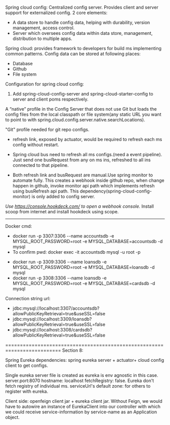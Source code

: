 Spring cloud config: Centralized config server. Provides client and server support for externalized config.
2 core elements:
- A data store to handle config data, helping with durability, version management, access control.
- Server which oversees config data within data store, management, distribution to multiple apps.

Spring cloud: provides framework to developers for build ms implementing common patterns.
Config data can be stored at following places:
- Database
- Github
- File system


Configuration for spring cloud config:
1. Add spring-cloud-config-server and spring-cloud-starter-config to server and client poms respectively.

A “native” profile in the Config Server that does not use Git but loads the config files from the local classpath or file system(any static URL you want to point to with spring.cloud.config.server.native.searchLocations).

"Git" profile needed for git repo configs.

- refresh link, exposed by actuator, would be required to refresh each ms config without restart.
- Spring cloud bus need to refresh all ms configs.(need a event pipeline).
Just send one busRequest from any on ms ins, refreshed to all ins connected to that pipeline.

- Both refresh link and busRequest are manual.Use spring monitor to automate fully.
This creates a webhook inside github repo, when change happen in github, invoke monitor api path which implements refresh 
using busRefresh api path. This dependency(spring-cloud-config-monitor) is only added to config server.

*Use https://console.hookdeck.com/ to open a webhook console.*
Install scoop from internet and install hookdeck using scope.

-----------------------------------------------------------------------

Docker cmd:
- docker run -p 3307:3306 --name accountsdb -e MYSQL_ROOT_PASSWORD=root -e MYSQL_DATABASE=accountsdb -d mysql
- To confirm pwd: docker exec -it accountsdb mysql -u root -p

* docker run -p 3309:3306 --name loansdb -e MYSQL_ROOT_PASSWORD=root -e MYSQL_DATABASE=loansdb -d mysql
* docker run -p 3308:3306 --name loansdb -e MYSQL_ROOT_PASSWORD=root -e MYSQL_DATABASE=cardsdb -d mysql

Connection string url:
* jdbc:mysql://localhost:3307/accountsdb?allowPublicKeyRetrieval=true&useSSL=false
* jdbc:mysql://localhost:3309/loansdb?allowPublicKeyRetrieval=true&useSSL=false
* jdbc:mysql://localhost:3308/cardsdb?allowPublicKeyRetrieval=true&useSSL=false

=========================================================================
Section 8:

Spring Eureka dependencies:
spring eureka server + actuator+ cloud config client to get configs.

Single eureka server file is created as eureka is env agnostic in this case.
server.port:8070
hostname: localhost
fetchRegistry: false. Eureka don't fetch registry of individual ms.
serviceUrl's default zone: for others to register with eureka.

Client side: openfeign client jar + eureka client jar.
Without Feign, we would have to autowire an instance of EurekaClient into our controller with which we could
receive service-information by service-name as an Application object.


